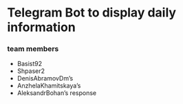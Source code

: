 # Telegram Bot to display daily information

### team members

* Basist92
* Shpaser2
* DenisAbramovDm’s 
* AnzhelaKhamitskaya’s 
* AleksandrBohan’s response
